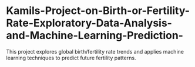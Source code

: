 # Kamils-Project-on-Birth-or-Fertility-Rate-Exploratory-Data-Analysis-and-Machine-Learning-Prediction-
This project explores global birth/fertility rate trends and applies machine learning techniques to predict future fertility patterns. 

